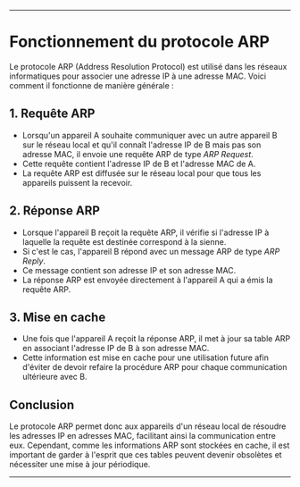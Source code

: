 
---

# Fonctionnement du protocole ARP

Le protocole ARP (Address Resolution Protocol) est utilisé dans les réseaux informatiques pour associer une adresse IP à une adresse MAC. Voici comment il fonctionne de manière générale :

## 1. Requête ARP

- Lorsqu'un appareil A souhaite communiquer avec un autre appareil B sur le réseau local et qu'il connaît l'adresse IP de B mais pas son adresse MAC, il envoie une requête ARP de type *ARP Request*.
- Cette requête contient l'adresse IP de B et l'adresse MAC de A.
- La requête ARP est diffusée sur le réseau local pour que tous les appareils puissent la recevoir.

## 2. Réponse ARP

- Lorsque l'appareil B reçoit la requête ARP, il vérifie si l'adresse IP à laquelle la requête est destinée correspond à la sienne.
- Si c'est le cas, l'appareil B répond avec un message ARP de type *ARP Reply*.
- Ce message contient son adresse IP et son adresse MAC.
- La réponse ARP est envoyée directement à l'appareil A qui a émis la requête ARP.

## 3. Mise en cache

- Une fois que l'appareil A reçoit la réponse ARP, il met à jour sa table ARP en associant l'adresse IP de B à son adresse MAC.
- Cette information est mise en cache pour une utilisation future afin d'éviter de devoir refaire la procédure ARP pour chaque communication ultérieure avec B.

## Conclusion

Le protocole ARP permet donc aux appareils d'un réseau local de résoudre les adresses IP en adresses MAC, facilitant ainsi la communication entre eux. Cependant, comme les informations ARP sont stockées en cache, il est important de garder à l'esprit que ces tables peuvent devenir obsolètes et nécessiter une mise à jour périodique.

---
